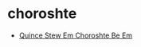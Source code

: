 # choroshte

 * [Quince Stew Em Choroshte Be Em](index/q/quince-stew-em-choroshte-be-em-51109810.json)
